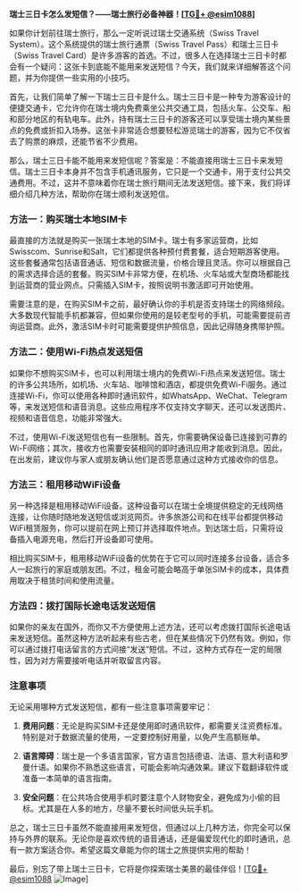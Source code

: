 **瑞士三日卡怎么发短信？——瑞士旅行必备神器！[[TG💪+ @esim1088](https://t.me/s/esim1088)]**

如果你计划前往瑞士旅行，那么一定听说过瑞士交通系统（Swiss Travel System）。这个系统提供的瑞士旅行通票（Swiss Travel Pass）和瑞士三日卡（Swiss Travel Card）是许多游客的首选。不过，很多人在选择瑞士三日卡时都会有一个疑问：这张卡到底能不能用来发送短信？今天，我们就来详细解答这个问题，并为你提供一些实用的小技巧。

首先，让我们简单了解一下瑞士三日卡是什么。瑞士三日卡是一种专为游客设计的便捷交通卡，它允许你在瑞士境内免费乘坐公共交通工具，包括火车、公交车、船和部分地区的有轨电车。此外，持有瑞士三日卡的游客还可以享受瑞士境内某些景点的免费或折扣入场券。这张卡非常适合想要轻松游览瑞士的游客，因为它不仅省去了购票的麻烦，还能节省不少费用。

那么，瑞士三日卡能不能用来发短信呢？答案是：不能直接用瑞士三日卡来发短信。瑞士三日卡本身并不包含手机通讯服务，它只是一个交通卡，用于支付公共交通费用。不过，这并不意味着你在瑞士旅行期间无法发送短信。接下来，我们将详细介绍几种方法，帮助你在瑞士顺利发送短信。

### 方法一：购买瑞士本地SIM卡

最直接的方法就是购买一张瑞士本地的SIM卡。瑞士有多家运营商，比如Swisscom、Sunrise和Salt，它们都提供各种预付费套餐，适合短期游客使用。这些套餐通常包括语音通话、短信和数据流量，价格合理且灵活。你可以根据自己的需求选择合适的套餐。购买SIM卡非常方便，在机场、火车站或大型商场都能找到运营商的营业网点。只需插入SIM卡，按照说明书激活即可开始使用。

需要注意的是，在购买SIM卡之前，最好确认你的手机是否支持瑞士的网络频段。大多数现代智能手机都兼容，但如果你使用的是较老型号的手机，可能需要提前咨询运营商。此外，激活SIM卡时可能需要提供护照信息，因此记得随身携带护照。

### 方法二：使用Wi-Fi热点发送短信

如果你不想购买SIM卡，也可以利用瑞士境内的免费Wi-Fi热点来发送短信。瑞士的许多公共场所，如机场、火车站、咖啡馆和酒店，都提供免费Wi-Fi服务。通过连接Wi-Fi，你可以使用各种即时通讯软件，如WhatsApp、WeChat、Telegram等，来发送短信和语音消息。这些应用程序不仅支持文字聊天，还可以发送图片、视频和语音信息，功能非常强大。

不过，使用Wi-Fi发送短信也有一些限制。首先，你需要确保设备已连接到可靠的Wi-Fi网络；其次，接收方也需要安装相同的即时通讯应用才能收到消息。因此，在出发前，建议你与家人或朋友确认他们是否愿意通过这种方式接收你的信息。

### 方法三：租用移动WiFi设备

另一种选择是租用移动WiFi设备。这种设备可以在瑞士全境提供稳定的无线网络连接，让你随时随地发送短信或浏览网页。许多旅游公司和在线平台都提供移动WiFi租赁服务，你可以提前在网上预订并选择取件地点。到达瑞士后，只需将设备插入电源充电，然后打开设备即可使用。

相比购买SIM卡，租用移动WiFi设备的优势在于它可以同时连接多台设备，适合多人一起旅行的家庭或朋友团。不过，租金可能会略高于单张SIM卡的成本，具体费用取决于租赁时间和使用流量。

### 方法四：拨打国际长途电话发送短信

如果你的亲友在国外，而你又不方便使用上述方法，还可以考虑拨打国际长途电话来发送短信。虽然这种方法听起来有些古老，但在某些情况下仍然有效。例如，你可以通过拨打电话留言的方式间接“发送”短信。不过，这种方式存在一定的局限性，因为对方需要接听电话并听取留言内容。

### 注意事项

无论采用哪种方式发送短信，都有一些注意事项需要牢记：

1. **费用问题**：无论是购买SIM卡还是使用即时通讯软件，都需要关注资费标准。特别是对于数据流量的使用，一定要控制好用量，以免产生高额账单。
   
2. **语言障碍**：瑞士是一个多语言国家，官方语言包括德语、法语、意大利语和罗曼什语。如果你不熟悉这些语言，可能会影响沟通效果。建议下载翻译软件或准备一本简单的语言指南。

3. **安全问题**：在公共场合使用手机时要注意个人财物安全，避免成为小偷的目标。尤其是在人多的地方，尽量不要长时间低头玩手机。

总之，瑞士三日卡虽然不能直接用来发短信，但通过以上几种方法，你完全可以保持与外界的联系。无论你是喜欢传统的语音通话，还是偏爱现代化的即时通讯，总有一款方案适合你。希望这篇文章能为你的瑞士之旅提供实用的帮助！

最后，别忘了带上瑞士三日卡，它将是你探索瑞士美景的最佳伴侣！[[TG💪+ @esim1088](https://t.me/s/esim1088) ![Image](https://i.postimg.cc/4NQfJmqS/Snipaste-2025-05-13-00-14-12.png)]